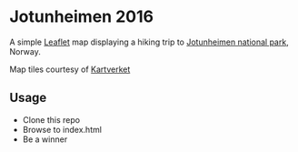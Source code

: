 # Jotunheimen 2016

A simple [Leaflet](http://leafletjs.com/) map displaying a hiking trip to [Jotunheimen national park](http://jotunheimen.com/), Norway.

Map tiles courtesy of [Kartverket](http://www.kartverket.no)

## Usage

- Clone this repo
- Browse to index.html
- Be a winner
